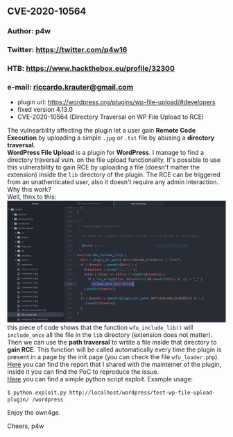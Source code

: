 ## CVE-2020-10564
### Author: p4w
### Twitter: https://twitter.com/p4w16
### HTB: https://www.hackthebox.eu/profile/32300
### e-mail: riccardo.krauter@gmail.com

* plugin url: https://wordpress.org/plugins/wp-file-upload/#developers
* fixed version 4.13.0
* CVE-2020-10564 (Directory Traversal on WP File Upload to RCE)

The vulnearbility affecting the plugin let a user gain __Remote Code Execution__ by uploading a simple `.jpg` or `.txt` file by abusing a __directory traversal__.<br>
__WordPress File Upload__ is a plugin for __WordPress__. I manage to find a directory traversal vuln. on the file upload functionality.
It's possible to use this vulnerability to gain RCE by uploading a file (doesn't matter the extension) inside the `lib` directory of the plugin.
The RCE can be triggered from an unathenticated user, also it doesn't require any admin interaction.
<br>
Why this work?
<br>
Well, thnx to this:
![alt include-all-code](screen/incliude-lib-dir-file.png)
this piece of code shows that the function `wfu_include_lib()` will `include_once` all the file in the `lib` directory (extension does not matter). Then we can use the __path traversal__ to wrtite a file inside that directory to __gain RCE__. This function will be called automatically every time the plugin is present in a page by the init page (you can check the file `wfu_loader.php`).
<br>
<a href="./report.md">Here</a> you can find the report that I shared with the mainteiner of the plugin, inside it you can find the PoC to reproduce the issue.
<br>
<a href="./exploit.py">Here</a> you can find a simple python script exploit.
Example usage:
```
$ python exploit.py http://localhost/wordpress/test-wp-file-upload-plugin/ /wordpress
```
Enjoy the own4ge.

Cheers,
p4w
